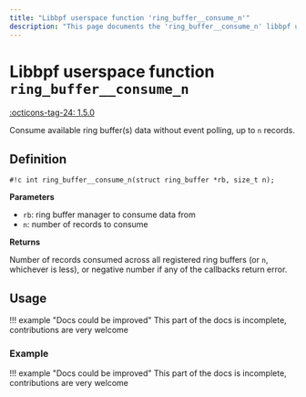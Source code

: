 ```yaml
---
title: "Libbpf userspace function 'ring_buffer__consume_n'"
description: "This page documents the 'ring_buffer__consume_n' libbpf userspace function, including its definition, usage, and examples."
---
```

# Libbpf userspace function `ring_buffer__consume_n`

<!-- [LIBBPF_TAG] -->
[:octicons-tag-24: 1.5.0](https://github.com/libbpf/libbpf/releases/tag/v1.5.0)
<!-- [/LIBBPF_TAG] -->

Consume available ring buffer(s) data without event polling, up to `n` records.

## Definition

`#!c int ring_buffer__consume_n(struct ring_buffer *rb, size_t n);`

**Parameters**

- `rb`: ring buffer manager to consume data from
- `n`: number of records to consume

**Returns**

Number of records consumed across all registered ring buffers (or `n`, whichever is less), or negative number if any of the callbacks return error.

## Usage

!!! example "Docs could be improved"
    This part of the docs is incomplete, contributions are very welcome

### Example

!!! example "Docs could be improved"
    This part of the docs is incomplete, contributions are very welcome
